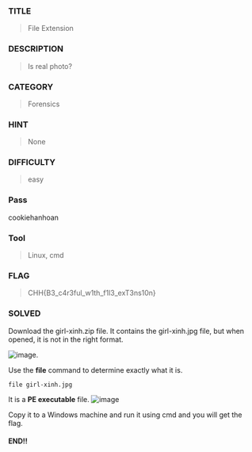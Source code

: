 ### TITLE
>File Extension
### DESCRIPTION
>Is real photo?
### CATEGORY
>Forensics
### HINT
>None
### DIFFICULTY
>easy
### Pass
cookiehanhoan
### Tool
>Linux, cmd
### FLAG
>CHH{B3_c4r3ful_w1th_f1l3_exT3ns10n}
### SOLVED
Download the girl-xinh.zip file. It contains the girl-xinh.jpg file, but when opened, it is not in the right format.

![image](https://github.com/user-attachments/assets/02ae97e0-92f8-4c56-887f-f5ff5042f174).

Use the __file__ command to determine exactly what it is.
```
file girl-xinh.jpg
```
It is a __PE executable__ file.
![image](https://github.com/user-attachments/assets/6bd1ab58-5878-4f68-b1ee-a1c6fc4e4420)

Copy it to a Windows machine and run it using cmd and you will get the flag.

#### END!!

